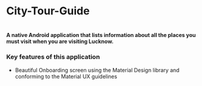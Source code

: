 <h1> City-Tour-Guide <h1>
<h4> A native Android application that lists information about all the places you must visit when you are visiting Lucknow.</h4>
  <h3> Key features of this application </h3>
  <ul>
    <li> Beautiful Onboarding screen using the Material Design library and conforming to the Material UX guidelines
  </ul>

